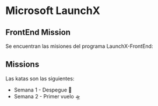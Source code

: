 # Microsoft LaunchX

## FrontEnd Mission

Se encuentran las misiones del programa LaunchX-FrontEnd:

## Missions

Las katas son las siguientes:

  - Semana 1 - Despegue 🚀
  - Semana 2 - Primer vuelo 🛸


 
